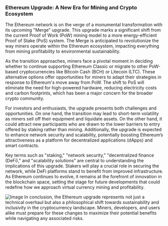 ### Ethereum Upgrade: A New Era for Mining and Crypto Ecosystem

The Ethereum network is on the verge of a monumental transformation with its upcoming "Merge" upgrade. This upgrade marks a significant shift from the current Proof of Work (PoW) mining model to a more energy-efficient Proof of Stake (PoS) system. The Merge is anticipated to revolutionize the way miners operate within the Ethereum ecosystem, impacting everything from mining profitability to environmental sustainability.

As the transition approaches, miners face a pivotal moment in deciding whether to continue supporting Ethereum Classic or migrate to other PoW-based cryptocurrencies like Bitcoin Cash (BCH) or Litecoin (LTC). These alternative options offer opportunities for miners to adapt their strategies in response to Ethereum's move away from PoW. The shift to PoS will eliminate the need for high-powered hardware, reducing electricity costs and carbon footprints, which has been a major concern for the broader crypto community.

For investors and enthusiasts, the upgrade presents both challenges and opportunities. On one hand, the transition may lead to short-term volatility as miners sell off their equipment and liquidate assets. On the other hand, it could attract new participants who are drawn to the lower barriers to entry offered by staking rather than mining. Additionally, the upgrade is expected to enhance network security and scalability, potentially boosting Ethereum’s attractiveness as a platform for decentralized applications (dApps) and smart contracts.

Key terms such as "staking," "network security," "decentralized finance (DeFi)," and "scalability solutions" are central to understanding the implications of this upgrade. Stakers will play a crucial role in securing the network, while DeFi platforms stand to benefit from improved infrastructure. As Ethereum continues to evolve, it remains at the forefront of innovation in the blockchain space, setting the stage for future developments that could redefine how we approach virtual currency mining and profitability. 


![Image](https://github.com/user-attachments/assets/31692037-0104-4703-abd1-696b6a7dd41b)
In conclusion, the Ethereum upgrade represents not just a technical overhaul but also a philosophical shift towards sustainability and inclusivity in the cryptocurrency landscape. Miners, developers, and users alike must prepare for these changes to maximize their potential benefits while navigating any associated risks.